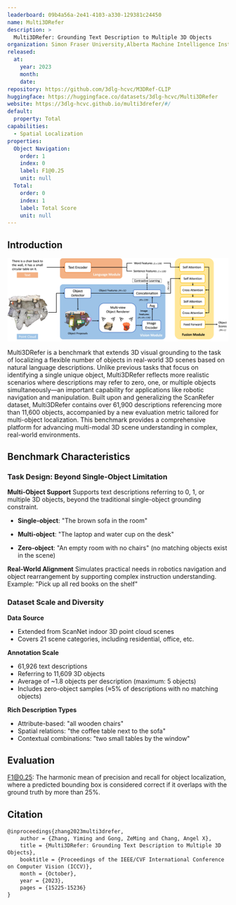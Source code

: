 ```yaml
---
leaderboard: 09b4a56a-2e41-4103-a330-129381c24450
name: Multi3DRefer
description: >
  Multi3DRefer: Grounding Text Description to Multiple 3D Objects
organization: Simon Fraser University,Alberta Machine Intelligence Institute (Amii)
released:
  at:
    year: 2023
    month:
    date:
repository: https://github.com/3dlg-hcvc/M3DRef-CLIP
huggingface: https://huggingface.co/datasets/3dlg-hcvc/Multi3DRefer
website: https://3dlg-hcvc.github.io/multi3drefer/#/
default:
  property: Total
capabilities:
  - Spatial Localization
properties:
  Object Navigation:
    order: 1
    index: 0
    label: F1@0.25
    unit: null
  Total:
    order: 0
    index: 1
    label: Total Score
    unit: null
---
```


## Introduction

![alt text](assets/Multi3drefer.png)

Multi3DRefer is a benchmark that extends 3D visual grounding to the task of localizing a flexible number of objects in real-world 3D scenes based on natural language descriptions. Unlike previous tasks that focus on identifying a single unique object, Multi3DRefer reflects more realistic scenarios where descriptions may refer to zero, one, or multiple objects simultaneously—an important capability for applications like robotic navigation and manipulation. Built upon and generalizing the ScanRefer dataset, Multi3DRefer contains over 61,900 descriptions referencing more than 11,600 objects, accompanied by a new evaluation metric tailored for multi-object localization. This benchmark provides a comprehensive platform for advancing multi-modal 3D scene understanding in complex, real-world environments.
## Benchmark Characteristics

### Task Design: Beyond Single-Object Limitation

**Multi-Object Support**
Supports text descriptions referring to 0, 1, or multiple 3D objects, beyond the traditional single-object grounding constraint.

- **Single-object**: "The brown sofa in the room"

- **Multi-object**: "The laptop and water cup on the desk"

- **Zero-object**: "An empty room with no chairs" (no matching objects exist in the scene)

**Real-World Alignment**
Simulates practical needs in robotics navigation and object rearrangement by supporting complex instruction understanding.
Example: "Pick up all red books on the shelf"

### Dataset Scale and Diversity

**Data Source**
- Extended from ScanNet indoor 3D point cloud scenes
- Covers 21 scene categories, including residential, office, etc.

**Annotation Scale**
- 61,926 text descriptions
- Referring to 11,609 3D objects
- Average of ~1.8 objects per description (maximum: 5 objects)
- Includes zero-object samples (≈5% of descriptions with no matching objects)

**Rich Description Types**
- Attribute-based: "all wooden chairs"
- Spatial relations: "the coffee table next to the sofa"
- Contextual combinations: "two small tables by the window"

## Evaluation
F1@0.25: The harmonic mean of precision and recall for object localization, where a predicted bounding box is considered correct if it overlaps with the ground truth by more than 25%.


## Citation

```
@inproceedings{zhang2023multi3drefer,
    author = {Zhang, Yiming and Gong, ZeMing and Chang, Angel X},
    title = {Multi3DRefer: Grounding Text Description to Multiple 3D Objects},
    booktitle = {Proceedings of the IEEE/CVF International Conference on Computer Vision (ICCV)},
    month = {October},
    year = {2023},
    pages = {15225-15236}
}
```
